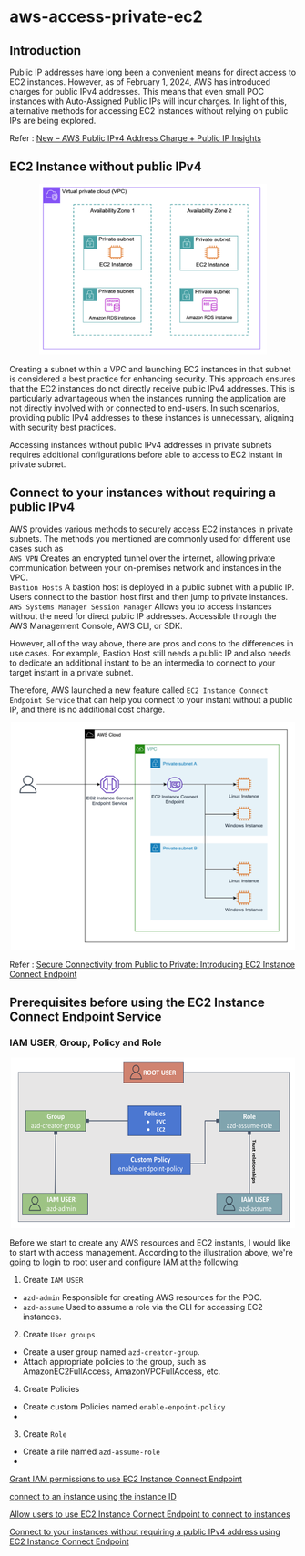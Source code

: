 # aws-access-private-ec2

## Introduction
Public IP addresses have long been a convenient means for direct access to EC2 instances. However, as of February 1, 2024, AWS has introduced charges for public IPv4 addresses. This means that even small POC instances with Auto-Assigned Public IPs will incur charges. In light of this, alternative methods for accessing EC2 instances without relying on public IPs are being explored.

Refer : [New – AWS Public IPv4 Address Charge + Public IP Insights](https://aws.amazon.com/blogs/aws/new-aws-public-ipv4-address-charge-public-ip-insights/)

## EC2 Instance without public IPv4 
<p align="center">
  <img src="images/private-subnet-ex.png" alt="image description" width="400" height="300">
</p>
Creating a subnet within a VPC and launching EC2 instances in that subnet is considered a best practice for enhancing security. This approach ensures that the EC2 instances do not directly receive public IPv4 addresses. This is particularly advantageous when the instances running the application are not directly involved with or connected to end-users. In such scenarios, providing public IPv4 addresses to these instances is unnecessary, aligning with security best practices.

Accessing instances without public IPv4 addresses in private subnets requires additional configurations before able to access to EC2 instant in private subnet.

## Connect to your instances without requiring a public IPv4
AWS provides various methods to securely access EC2 instances in private subnets. The methods you mentioned are commonly used for different use cases such as \
`AWS VPN` Creates an encrypted tunnel over the internet, allowing private communication between your on-premises network and instances in the VPC.\
`Bastion Hosts` A bastion host is deployed in a public subnet with a public IP. Users connect to the bastion host first and then jump to private instances.\
`AWS Systems Manager Session Manager` Allows you to access instances without the need for direct public IP addresses. Accessible through the AWS Management Console, AWS CLI, or SDK.

However, all of the way above, there are pros and cons to the differences in use cases. For example, Bastion Host still needs a public IP and also needs to dedicate an additional instant to be an intermedia to connect to your target instant in a private subnet.

Therefore, AWS launched a new feature called `EC2 Instance Connect Endpoint Service` that can help you connect to your instant without a public IP, and there is no additional cost charge.
<p align="center">
  <img src="images/ec2-connect-endpoint.png" alt="image description" width="500" height="400">
</p>

Refer : [Secure Connectivity from Public to Private: Introducing EC2 Instance Connect Endpoint](https://aws.amazon.com/blogs/compute/secure-connectivity-from-public-to-private-introducing-ec2-instance-connect-endpoint-june-13-2023/)


## Prerequisites before using the EC2 Instance Connect Endpoint Service

### IAM USER, Group, Policy and Role
<p align="center">
  <img src="images/user-group-policy-role.png" alt="image description" width="500" height="300">
</p>

Before we start to create any AWS resources and EC2 instants, I would like to start with access management. According to the illustration above, we're going to login to root user and configure IAM at the following:
1. Create `IAM USER`
* `azd-admin` Responsible for creating AWS resources for the POC.
* `azd-assume` Used to assume a role via the CLI for accessing EC2 instances.
2. Create `User groups`
* Create a user group named `azd-creator-group`.
* Attach appropriate policies to the group, such as AmazonEC2FullAccess, AmazonVPCFullAccess, etc.
4. Create Policies
* Create custom Policies named `enable-enpoint-policy`
* 
3. Create `Role`
* Create a rile named `azd-assume-role`
* 

[Grant IAM permissions to use EC2 Instance Connect Endpoint](https://docs.aws.amazon.com/AWSEC2/latest/UserGuide/permissions-for-ec2-instance-connect-endpoint.html#iam-OpenTunnel)


[connect to an instance using the instance ID](https://docs.aws.amazon.com/AWSEC2/latest/UserGuide/ec2-instance-connect-methods.html#connect-linux-inst-eic-cli-ssh)


[Allow users to use EC2 Instance Connect Endpoint to connect to instances](https://docs.aws.amazon.com/AWSEC2/latest/UserGuide/permissions-for-ec2-instance-connect-endpoint.html#iam-CreateInstanceConnectEndpoint)


[Connect to your instances without requiring a public IPv4 address using EC2 Instance Connect Endpoint](https://docs.aws.amazon.com/AWSEC2/latest/UserGuide/connect-with-ec2-instance-connect-endpoint.html)
